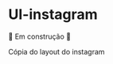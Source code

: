 # UI-instagram
<p><span style="text-aligne: center;"> 🚧 Em construção 🚧 </span><p>
Cópia do layout do instagram
